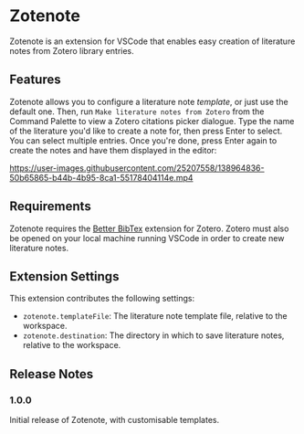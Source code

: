 # Zotenote

Zotenote is an extension for VSCode that enables easy creation of literature notes from Zotero library entries.

## Features

Zotenote allows you to configure a literature note *template*, or just use the default one.
Then, run `Make literature notes from Zotero` from the Command Palette to view a Zotero
citations picker dialogue. Type the name of the literature you'd like to create a note for,
then press Enter to select. You can select multiple entries. Once you're done, press Enter
again to create the notes and have them displayed in the editor:

<https://user-images.githubusercontent.com/25207558/138964836-50b65865-b44b-4b95-8ca1-55178404114e.mp4>

## Requirements

Zotenote requires the [Better BibTex](https://retorque.re/zotero-better-bibtex/installation/)
extension for Zotero. Zotero must also be opened on your local machine running VSCode in order
to create new literature notes.

## Extension Settings

This extension contributes the following settings:

* `zotenote.templateFile`: The literature note template file, relative to the workspace.
* `zotenote.destination`: The directory in which to save literature notes, relative to the workspace.

## Release Notes

### 1.0.0

Initial release of Zotenote, with customisable templates.
